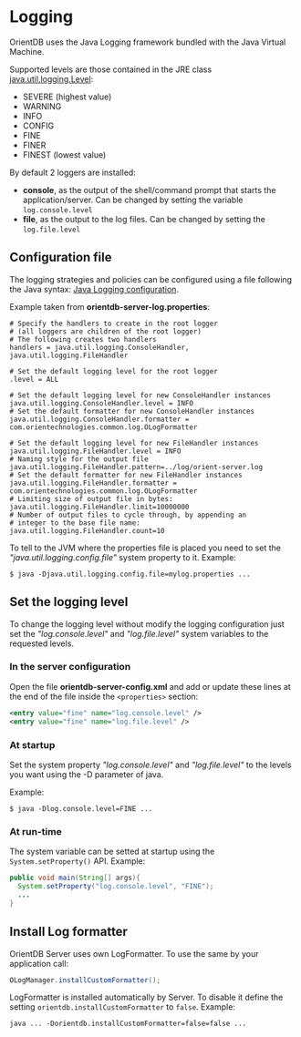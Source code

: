 # Logging

OrientDB uses the Java Logging framework bundled with the Java Virtual Machine.

Supported levels are those contained in the JRE class [java.util.logging.Level](http://java.sun.com/j2se/1.5.0/docs/api/java/util/logging/Level.html):
- SEVERE (highest value)
- WARNING
- INFO
- CONFIG
- FINE
- FINER
- FINEST (lowest value)

By default 2 loggers are installed:
- **console**, as the output of the shell/command prompt that starts the application/server. Can be changed by setting the variable <code>log.console.level</code>
- **file**, as the output to the log files. Can be changed by setting the <code>log.file.level</code>

## Configuration file

The logging strategies and policies can be configured using a file following the Java syntax: [Java Logging configuration](http://www.javapractices.com/topic/TopicAction.do?Id=143).

Example taken from **orientdb-server-log.properties**:
```
# Specify the handlers to create in the root logger
# (all loggers are children of the root logger)
# The following creates two handlers
handlers = java.util.logging.ConsoleHandler, java.util.logging.FileHandler

# Set the default logging level for the root logger
.level = ALL

# Set the default logging level for new ConsoleHandler instances
java.util.logging.ConsoleHandler.level = INFO
# Set the default formatter for new ConsoleHandler instances
java.util.logging.ConsoleHandler.formatter = com.orientechnologies.common.log.OLogFormatter

# Set the default logging level for new FileHandler instances
java.util.logging.FileHandler.level = INFO
# Naming style for the output file
java.util.logging.FileHandler.pattern=../log/orient-server.log
# Set the default formatter for new FileHandler instances
java.util.logging.FileHandler.formatter = com.orientechnologies.common.log.OLogFormatter
# Limiting size of output file in bytes:
java.util.logging.FileHandler.limit=10000000
# Number of output files to cycle through, by appending an
# integer to the base file name:
java.util.logging.FileHandler.count=10
```

To tell to the JVM where the properties file is placed you need to set the *"java.util.logging.config.file"* system property to it. Example:

```
$ java -Djava.util.logging.config.file=mylog.properties ...
```

## Set the logging level

To change the logging level without modify the logging configuration just set the *"log.console.level"* and *"log.file.level"* system variables to the requested levels.

### In the server configuration

Open the file **orientdb-server-config.xml** and add or update these lines at the end of the file inside the <code>&lt;properties&gt;</code> section:
```xml
<entry value="fine" name="log.console.level" />
<entry value="fine" name="log.file.level" />
```

### At startup

Set the system property *"log.console.level"* and *"log.file.level"* to the levels you want using the -D parameter of java.

Example:
```
$ java -Dlog.console.level=FINE ...
```

### At run-time

The system variable can be setted at startup using the <code>System.setProperty()</code> API. Example:
```java
public void main(String[] args){
  System.setProperty("log.console.level", "FINE");
  ...
}
```


## Install Log formatter

OrientDB Server uses own LogFormatter. To use the same by your application call:
```java
OLogManager.installCustomFormatter();
```

LogFormatter is installed automatically by Server. To disable it define the setting `orientdb.installCustomFormatter` to `false`. Example:

    java ... -Dorientdb.installCustomFormatter=false=false ...
